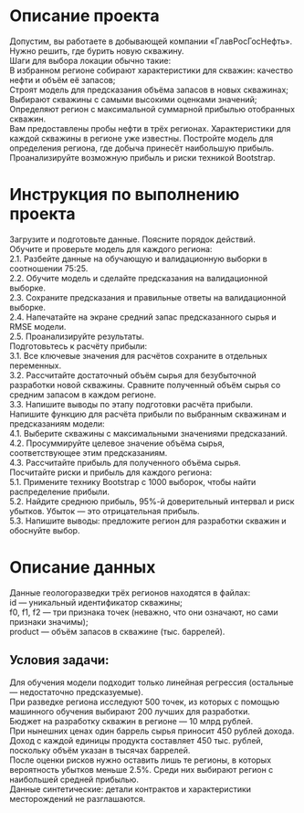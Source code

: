 # Описание проекта
Допустим, вы работаете в добывающей компании «ГлавРосГосНефть». Нужно решить, где бурить новую скважину.  
Шаги для выбора локации обычно такие:  
В избранном регионе собирают характеристики для скважин: качество нефти и объём её запасов;  
Строят модель для предсказания объёма запасов в новых скважинах;  
Выбирают скважины с самыми высокими оценками значений;  
Определяют регион с максимальной суммарной прибылью отобранных скважин.  
Вам предоставлены пробы нефти в трёх регионах. Характеристики для каждой скважины в регионе уже известны. Постройте модель для определения региона, где добыча принесёт наибольшую прибыль. Проанализируйте возможную прибыль и риски техникой Bootstrap.  
# Инструкция по выполнению проекта  
Загрузите и подготовьте данные. Поясните порядок действий.  
Обучите и проверьте модель для каждого региона:  
 2.1. Разбейте данные на обучающую и валидационную выборки в соотношении 75:25.  
 2.2. Обучите модель и сделайте предсказания на валидационной выборке.  
 2.3. Сохраните предсказания и правильные ответы на валидационной выборке.  
 2.4. Напечатайте на экране средний запас предсказанного сырья и RMSE модели.  
 2.5. Проанализируйте результаты.  
Подготовьтесь к расчёту прибыли:  
 3.1. Все ключевые значения для расчётов сохраните в отдельных переменных.  
 3.2. Рассчитайте достаточный объём сырья для безубыточной разработки новой скважины. Сравните полученный объём сырья со средним запасом в каждом регионе.  
 3.3. Напишите выводы по этапу подготовки расчёта прибыли.  
Напишите функцию для расчёта прибыли по выбранным скважинам и предсказаниям модели:  
 4.1. Выберите скважины с максимальными значениями предсказаний.   
 4.2. Просуммируйте целевое значение объёма сырья, соответствующее этим предсказаниям.  
 4.3. Рассчитайте прибыль для полученного объёма сырья.  
Посчитайте риски и прибыль для каждого региона:  
 5.1. Примените технику Bootstrap с 1000 выборок, чтобы найти распределение прибыли.  
 5.2. Найдите среднюю прибыль, 95%-й доверительный интервал и риск убытков. Убыток — это отрицательная прибыль.  
 5.3. Напишите выводы: предложите регион для разработки скважин и обоснуйте выбор.  
# Описание данных
Данные геологоразведки трёх регионов находятся в файлах:  
id — уникальный идентификатор скважины;  
f0, f1, f2 — три признака точек (неважно, что они означают, но сами признаки значимы);  
product — объём запасов в скважине (тыс. баррелей).  
## Условия задачи:  
Для обучения модели подходит только линейная регрессия (остальные — недостаточно предсказуемые).  
При разведке региона исследуют 500 точек, из которых с помощью машинного обучения выбирают 200 лучших для разработки.  
Бюджет на разработку скважин в регионе — 10 млрд рублей.  
При нынешних ценах один баррель сырья приносит 450 рублей дохода. Доход с каждой единицы продукта составляет 450 тыс. рублей, поскольку объём указан в тысячах баррелей.  
После оценки рисков нужно оставить лишь те регионы, в которых вероятность убытков меньше 2.5%. Среди них выбирают регион с наибольшей средней прибылью.  
Данные синтетические: детали контрактов и характеристики месторождений не разглашаются.  
